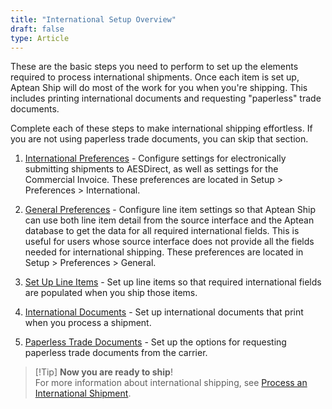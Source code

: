 ```yaml
---
title: "International Setup Overview"
draft: false
type: Article
---
```


These are the basic steps you need to perform to set up the elements required to process international shipments. Once each item is set up, Aptean Ship will do most of the work for you when you're shipping. This includes printing international documents and requesting "paperless" trade documents.

Complete each of these steps to make international shipping effortless. If you are not using paperless trade documents, you can skip that section.

1. [International Preferences](international-preferences.md) - Configure settings for electronically submitting shipments to AESDirect, as well as settings for the Commercial Invoice. These preferences are located in Setup > Preferences > International.

2. [General Preferences](general-preferences.md) - Configure line item settings so that Aptean Ship can use both line item detail from the source interface and the Aptean database to get the data for all required international fields. This is useful for users whose source interface does not provide all the fields needed for international shipping. These preferences are located in Setup > Preferences > General.

3. [Set Up Line Items](set-up-line-items.md) - Set up line items so that required international fields are populated when you ship those items.

4. [International Documents](international-documents.md) - Set up international documents that print when you process a shipment.

5. [Paperless Trade Documents](paperless-trade-documents.md) - Set up the options for requesting paperless trade documents from the carrier.

>[!Tip] **Now you are ready to ship**!<br>For more information about international shipping, see [Process an International Shipment](process-an-international-shipment.md).

